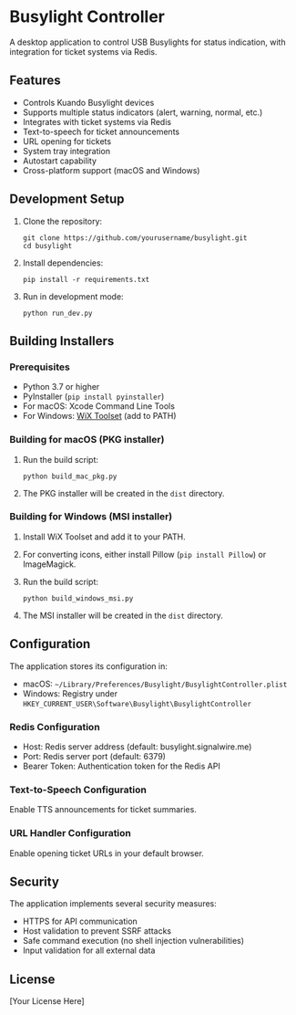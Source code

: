 # Busylight Controller

A desktop application to control USB Busylights for status indication, with integration for ticket systems via Redis.

## Features

- Controls Kuando Busylight devices
- Supports multiple status indicators (alert, warning, normal, etc.)
- Integrates with ticket systems via Redis
- Text-to-speech for ticket announcements
- URL opening for tickets
- System tray integration
- Autostart capability
- Cross-platform support (macOS and Windows)

## Development Setup

1. Clone the repository:
   ```
   git clone https://github.com/yourusername/busylight.git
   cd busylight
   ```

2. Install dependencies:
   ```
   pip install -r requirements.txt
   ```

3. Run in development mode:
   ```
   python run_dev.py
   ```

## Building Installers

### Prerequisites

- Python 3.7 or higher
- PyInstaller (`pip install pyinstaller`)
- For macOS: Xcode Command Line Tools
- For Windows: [WiX Toolset](https://wixtoolset.org/releases/) (add to PATH)

### Building for macOS (PKG installer)

1. Run the build script:
   ```
   python build_mac_pkg.py
   ```

2. The PKG installer will be created in the `dist` directory.

### Building for Windows (MSI installer)

1. Install WiX Toolset and add it to your PATH.

2. For converting icons, either install Pillow (`pip install Pillow`) or ImageMagick.

3. Run the build script:
   ```
   python build_windows_msi.py
   ```

4. The MSI installer will be created in the `dist` directory.

## Configuration

The application stores its configuration in:
- macOS: `~/Library/Preferences/Busylight/BusylightController.plist`
- Windows: Registry under `HKEY_CURRENT_USER\Software\Busylight\BusylightController`

### Redis Configuration

- Host: Redis server address (default: busylight.signalwire.me)
- Port: Redis server port (default: 6379)
- Bearer Token: Authentication token for the Redis API

### Text-to-Speech Configuration

Enable TTS announcements for ticket summaries.

### URL Handler Configuration

Enable opening ticket URLs in your default browser.

## Security

The application implements several security measures:
- HTTPS for API communication
- Host validation to prevent SSRF attacks
- Safe command execution (no shell injection vulnerabilities)
- Input validation for all external data

## License

[Your License Here] 